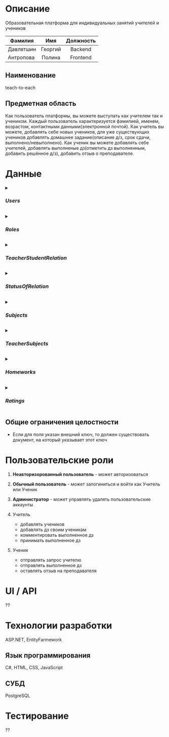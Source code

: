 # Описание
Образовательная платформа для индивидуальных занятий учителей и учеников 

|Фамилия | Имя | Должность |
| ------------------ | :---: | :-----------: | 
| Давлятшин | Георгий | Backend|
| Антропова| Полина | Frontend| 
</p>

## Наименование
teach-to-each
## Предметная область
Как пользователь платформы, вы можете выступать как учителем так и учеником. Каждый пользователь характеризуется фамилией, именем, возрастом, контактными данными(электронной почтой). Как учитель вы можете, добавлять себе новых учеников, для уже существующих учеников добавлять домашнее задание(описание д/з, срок сдачи, выполнено/невыполнено). Как ученик вы можете добавлять себе учителей, добавлять выполненые дз(отметить дз выполненным, добавить решённое д/з), добавить отзыв о преподавателе.
# Данные

_<details><summary><h3>Users</h3></summary>_
  <p> 
Все пользователи платформы

| Название атрибута | Тип | Ограничения | PR | Внешний ключ для |
| ------------------ | :---: | :-----------: | :--: | :----------------: |
| user_id | int64 | >0, not null|  + | TeacherStudentRelation, TeacherSubjects   |
| first_name| string | not null, len>0, len<=32| | | |
| last_name | string | not null, len>0, len<=32| | |
| age | int64 | not null| | |
| email | string | | | |
| role_id | int64 | one of the Roles.role_id | | |
| login | string | not null, len>0, len<32, unique| | |
| password | string |not null | | |
</p>
</details>

_<details><summary><h3>Roles</h3></summary>_
  <p> 
Предметы

| Название атрибута | Тип | Ограничения | PR | Внешний ключ для |
| ------------------ | :---: | :-----------: | :--: | :----------------: |
| role_id | int64 | >0, not null| + | Users |
| name | string | not null, len>0, len<32| | | |
</p>
</details>

_<details><summary><h3>TeacherStudentRelation</h3></summary>_
  <p> 
Отношения учитель-ученик

| Название атрибута | Тип | Ограничения | PR | Внешний ключ для |
| ------------------ | :---: | :-----------: | :--: | :----------------: |
| relation_id | int64 | >0, not null|  + | Homeworks, Ratings |
| teacher_id | int64 | >0, not null, one of the Users.user_id| | | |
| student_id | int64 | >0, not null, one of the Users.user_id| | |
| subject_id | int64 | >0, not null, one of the Subjects.subject_id| | |
| status_id | int64 | >0, not null, one of the StatusOfRelations.status_id | | |
</p>
</details>

_<details><summary><h3>StatusOfRelation</h3></summary>_
  <p> 
Предметы

| Название атрибута | Тип | Ограничения | PR | Внешний ключ для |
| ------------------ | :---: | :-----------: | :--: | :----------------: |
| status_id | int64 | >0, not null|  + | TeacherStudentRelation  |
| name | string | not null, len>0, len<32| | | |
</p>
</details>

_<details><summary><h3>Subjects</h3></summary>_
  <p> 
Предметы

| Название атрибута | Тип | Ограничения | PR | Внешний ключ для |
| ------------------ | :---: | :-----------: | :--: | :----------------: |
| subject_id | int64 | >0, not null|  + | TeacherStudentRelation, TeacherSubjects  |
| name | string | not null, len>0, len<32| | | |
</p>
</details>

_<details><summary><h3>TeacherSubjects</h3></summary>_
  <p> 
Отношения учитель-предмет

| Название атрибута | Тип | Ограничения | PR | Внешний ключ для |
| ------------------ | :---: | :-----------: | :--: | :----------------: |
| relation_id | int64 | >0, not null|  + |  |
| teacher_id | int64 | >0, not null, one of the Users.user_id|   |  |
| subject_id | int64 | >0, not null, one of the Subjects.subject_id|   |  |
</p>
</details>

_<details><summary><h3>Homeworks</h3></summary>_
  <p> 
Домашние задания

| Название атрибута | Тип | Ограничения | PR | Внешний ключ для |
| ------------------ | :---: | :-----------: | :--: | :----------------: |
| homework_id | int64 | >0, not null|  + |  |
| relation_id | int64 | >0, not null, one of the TeacherStudentRelation.relation_id|  |  |
| desciption | string | not null, len>0| | | |
| deadline | DateTime | | | |
| solution_time | DateTime | | | |
| complete | bool | not null| | |
| solution | string | | | |
| comment | string | | | |
</p>
</details>

_<details><summary><h3>Ratings</h3></summary>_
  <p> 
Домашние задания

| Название атрибута | Тип | Ограничения | PR | Внешний ключ для |
| ------------------ | :---: | :-----------: | :--: | :----------------: |
| rating_id | int64 | >0, not null|  + |  |
| value | short | >0, <6, not null|  |  |
| review | string | len>0 | | | |
| relation_id | int64 |>0, not null, one of the TeacherStudentRelation.relation_id | | |
</p>
</details>


## Общие ограничения целостности
  - Если для поля указан внешний ключ, то должен существовать документ, на который указывает этот ключ
# Пользовательские роли
1. **Неавторизорованный пользователь** - может авторизоваться
2. **Обычный пользователь** - может залогиниться и войти как Учитель или Ученик
3. **Администратор** - может управлять удалять пользовательские аккаунты

1. Учитель
    *  добавлять учеников
    *  добавлять дз своим ученикам 
    *  комментировать выполненное дз
    *  принимать выполненное дз
2. Ученик
    *  отправлять запрос учителю 
    *  отправлять выполненное дз
    *  оставлять отзыв на преподавателя
# UI / API 
??
# Технологии разработки
ASP.NET, EntityFarmework
## Язык программирования
С#, HTML, CSS, JavaScript
## СУБД
PostgreSQL
# Тестирование
??
